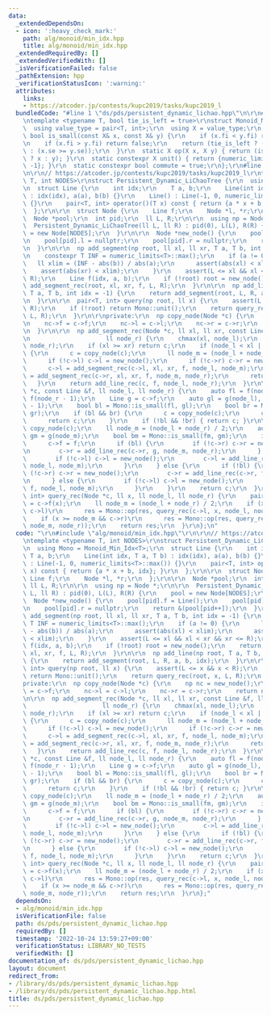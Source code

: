 ```yaml
---
data:
  _extendedDependsOn:
  - icon: ':heavy_check_mark:'
    path: alg/monoid/min_idx.hpp
    title: alg/monoid/min_idx.hpp
  _extendedRequiredBy: []
  _extendedVerifiedWith: []
  _isVerificationFailed: false
  _pathExtension: hpp
  _verificationStatusIcon: ':warning:'
  attributes:
    links:
    - https://atcoder.jp/contests/kupc2019/tasks/kupc2019_l
  bundledCode: "#line 1 \"ds/pds/persistent_dynamic_lichao.hpp\"\n\r\n#line 1 \"alg/monoid/min_idx.hpp\"\
    \ntemplate <typename T, bool tie_is_left = true>\r\nstruct Monoid_Min_Idx {\r\n\
    \  using value_type = pair<T, int>;\r\n  using X = value_type;\r\n  static constexpr\
    \ bool is_small(const X& x, const X& y) {\r\n    if (x.fi < y.fi) return true;\r\
    \n    if (x.fi > y.fi) return false;\r\n    return (tie_is_left ? (x.se < y.se)\
    \ : (x.se >= y.se));\r\n  }\r\n  static X op(X x, X y) { return (is_small(x, y)\
    \ ? x : y); }\r\n  static constexpr X unit() { return {numeric_limits<T>::max(),\
    \ -1}; }\r\n  static constexpr bool commute = true;\r\n};\r\n#line 3 \"ds/pds/persistent_dynamic_lichao.hpp\"\
    \n\r\n// https://atcoder.jp/contests/kupc2019/tasks/kupc2019_l\r\ntemplate <typename\
    \ T, int NODES>\r\nstruct Persistent_Dynamic_LiChaoTree {\r\n  using Mono = Monoid_Min_Idx<T>;\r\
    \n  struct Line {\r\n    int idx;\r\n    T a, b;\r\n    Line(int idx, T a, T b)\
    \ : idx(idx), a(a), b(b) {}\r\n    Line() : Line(-1, 0, numeric_limits<T>::max())\
    \ {}\r\n    pair<T, int> operator()(T x) const { return {a * x + b, idx}; }\r\n\
    \  };\r\n\r\n  struct Node {\r\n    Line f;\r\n    Node *l, *r;\r\n  };\r\n\r\n\
    \  Node *pool;\r\n  int pid;\r\n  ll L, R;\r\n\r\n  using np = Node *;\r\n\r\n\
    \  Persistent_Dynamic_LiChaoTree(ll L, ll R) : pid(0), L(L), R(R) {\r\n    pool\
    \ = new Node[NODES];\r\n  }\r\n\r\n  Node *new_node() {\r\n    pool[pid].f = Line();\r\
    \n    pool[pid].l = nullptr;\r\n    pool[pid].r = nullptr;\r\n    return &(pool[pid++]);\r\
    \n  }\r\n\r\n  np add_segment(np root, ll xl, ll xr, T a, T b, int idx = -1) {\r\
    \n    constexpr T INF = numeric_limits<T>::max();\r\n    if (a != 0) {\r\n   \
    \   ll xlim = (INF - abs(b)) / abs(a);\r\n      assert(abs(xl) < xlim);\r\n  \
    \    assert(abs(xr) < xlim);\r\n    }\r\n    assert(L <= xl && xl < xr && xr <=\
    \ R);\r\n    Line f(idx, a, b);\r\n    if (!root) root = new_node();\r\n    return\
    \ add_segment_rec(root, xl, xr, f, L, R);\r\n  }\r\n\r\n  np add_line(np root,\
    \ T a, T b, int idx = -1) {\r\n    return add_segment(root, L, R, a, b, idx);\r\
    \n  }\r\n\r\n  pair<T, int> query(np root, ll x) {\r\n    assert(L <= x && x <\
    \ R);\r\n    if (!root) return Mono::unit();\r\n    return query_rec(root, x,\
    \ L, R);\r\n  }\r\n\r\nprivate:\r\n  np copy_node(Node *c) {\r\n    np nc = new_node();\r\
    \n    nc->f = c->f;\r\n    nc->l = c->l;\r\n    nc->r = c->r;\r\n    return nc;\r\
    \n  }\r\n\r\n  np add_segment_rec(Node *c, ll xl, ll xr, const Line &f, ll node_l,\r\
    \n                     ll node_r) {\r\n    chmax(xl, node_l);\r\n    chmin(xr,\
    \ node_r);\r\n    if (xl >= xr) return c;\r\n    if (node_l < xl || xr < node_r)\
    \ {\r\n      c = copy_node(c);\r\n      ll node_m = (node_l + node_r) / 2;\r\n\
    \      if (!c->l) c->l = new_node();\r\n      if (!c->r) c->r = new_node();\r\n\
    \      c->l = add_segment_rec(c->l, xl, xr, f, node_l, node_m);\r\n      c->r\
    \ = add_segment_rec(c->r, xl, xr, f, node_m, node_r);\r\n      return c;\r\n \
    \   }\r\n    return add_line_rec(c, f, node_l, node_r);\r\n  }\r\n\r\n  np add_line_rec(Node\
    \ *c, const Line &f, ll node_l, ll node_r) {\r\n    auto fl = f(node_l), fr =\
    \ f(node_r - 1);\r\n    Line g = c->f;\r\n    auto gl = g(node_l), gr = g(node_r\
    \ - 1);\r\n    bool bl = Mono::is_small(fl, gl);\r\n    bool br = Mono::is_small(fr,\
    \ gr);\r\n    if (bl && br) {\r\n      c = copy_node(c);\r\n      c->f = f;\r\n\
    \      return c;\r\n    }\r\n    if (!bl && !br) { return c; }\r\n\r\n    c =\
    \ copy_node(c);\r\n    ll node_m = (node_l + node_r) / 2;\r\n    auto fm = f(node_m),\
    \ gm = g(node_m);\r\n    bool bm = Mono::is_small(fm, gm);\r\n    if (bm) {\r\n\
    \      c->f = f;\r\n      if (bl) {\r\n        if (!c->r) c->r = new_node();\r\
    \n        c->r = add_line_rec(c->r, g, node_m, node_r);\r\n      } else {\r\n\
    \        if (!c->l) c->l = new_node();\r\n        c->l = add_line_rec(c->l, g,\
    \ node_l, node_m);\r\n      }\r\n    } else {\r\n      if (!bl) {\r\n        if\
    \ (!c->r) c->r = new_node();\r\n        c->r = add_line_rec(c->r, f, node_m, node_r);\r\
    \n      } else {\r\n        if (!c->l) c->l = new_node();\r\n        c->l = add_line_rec(c->l,\
    \ f, node_l, node_m);\r\n      }\r\n    }\r\n    return c;\r\n  }\r\n\r\n  pair<T,\
    \ int> query_rec(Node *c, ll x, ll node_l, ll node_r) {\r\n    pair<T, int> res\
    \ = c->f(x);\r\n    ll node_m = (node_l + node_r) / 2;\r\n    if (x < node_m &&\
    \ c->l)\r\n      res = Mono::op(res, query_rec(c->l, x, node_l, node_m));\r\n\
    \    if (x >= node_m && c->r)\r\n      res = Mono::op(res, query_rec(c->r, x,\
    \ node_m, node_r));\r\n    return res;\r\n  }\r\n};\n"
  code: "\r\n#include \"alg/monoid/min_idx.hpp\"\r\n\r\n// https://atcoder.jp/contests/kupc2019/tasks/kupc2019_l\r\
    \ntemplate <typename T, int NODES>\r\nstruct Persistent_Dynamic_LiChaoTree {\r\
    \n  using Mono = Monoid_Min_Idx<T>;\r\n  struct Line {\r\n    int idx;\r\n   \
    \ T a, b;\r\n    Line(int idx, T a, T b) : idx(idx), a(a), b(b) {}\r\n    Line()\
    \ : Line(-1, 0, numeric_limits<T>::max()) {}\r\n    pair<T, int> operator()(T\
    \ x) const { return {a * x + b, idx}; }\r\n  };\r\n\r\n  struct Node {\r\n   \
    \ Line f;\r\n    Node *l, *r;\r\n  };\r\n\r\n  Node *pool;\r\n  int pid;\r\n \
    \ ll L, R;\r\n\r\n  using np = Node *;\r\n\r\n  Persistent_Dynamic_LiChaoTree(ll\
    \ L, ll R) : pid(0), L(L), R(R) {\r\n    pool = new Node[NODES];\r\n  }\r\n\r\n\
    \  Node *new_node() {\r\n    pool[pid].f = Line();\r\n    pool[pid].l = nullptr;\r\
    \n    pool[pid].r = nullptr;\r\n    return &(pool[pid++]);\r\n  }\r\n\r\n  np\
    \ add_segment(np root, ll xl, ll xr, T a, T b, int idx = -1) {\r\n    constexpr\
    \ T INF = numeric_limits<T>::max();\r\n    if (a != 0) {\r\n      ll xlim = (INF\
    \ - abs(b)) / abs(a);\r\n      assert(abs(xl) < xlim);\r\n      assert(abs(xr)\
    \ < xlim);\r\n    }\r\n    assert(L <= xl && xl < xr && xr <= R);\r\n    Line\
    \ f(idx, a, b);\r\n    if (!root) root = new_node();\r\n    return add_segment_rec(root,\
    \ xl, xr, f, L, R);\r\n  }\r\n\r\n  np add_line(np root, T a, T b, int idx = -1)\
    \ {\r\n    return add_segment(root, L, R, a, b, idx);\r\n  }\r\n\r\n  pair<T,\
    \ int> query(np root, ll x) {\r\n    assert(L <= x && x < R);\r\n    if (!root)\
    \ return Mono::unit();\r\n    return query_rec(root, x, L, R);\r\n  }\r\n\r\n\
    private:\r\n  np copy_node(Node *c) {\r\n    np nc = new_node();\r\n    nc->f\
    \ = c->f;\r\n    nc->l = c->l;\r\n    nc->r = c->r;\r\n    return nc;\r\n  }\r\
    \n\r\n  np add_segment_rec(Node *c, ll xl, ll xr, const Line &f, ll node_l,\r\n\
    \                     ll node_r) {\r\n    chmax(xl, node_l);\r\n    chmin(xr,\
    \ node_r);\r\n    if (xl >= xr) return c;\r\n    if (node_l < xl || xr < node_r)\
    \ {\r\n      c = copy_node(c);\r\n      ll node_m = (node_l + node_r) / 2;\r\n\
    \      if (!c->l) c->l = new_node();\r\n      if (!c->r) c->r = new_node();\r\n\
    \      c->l = add_segment_rec(c->l, xl, xr, f, node_l, node_m);\r\n      c->r\
    \ = add_segment_rec(c->r, xl, xr, f, node_m, node_r);\r\n      return c;\r\n \
    \   }\r\n    return add_line_rec(c, f, node_l, node_r);\r\n  }\r\n\r\n  np add_line_rec(Node\
    \ *c, const Line &f, ll node_l, ll node_r) {\r\n    auto fl = f(node_l), fr =\
    \ f(node_r - 1);\r\n    Line g = c->f;\r\n    auto gl = g(node_l), gr = g(node_r\
    \ - 1);\r\n    bool bl = Mono::is_small(fl, gl);\r\n    bool br = Mono::is_small(fr,\
    \ gr);\r\n    if (bl && br) {\r\n      c = copy_node(c);\r\n      c->f = f;\r\n\
    \      return c;\r\n    }\r\n    if (!bl && !br) { return c; }\r\n\r\n    c =\
    \ copy_node(c);\r\n    ll node_m = (node_l + node_r) / 2;\r\n    auto fm = f(node_m),\
    \ gm = g(node_m);\r\n    bool bm = Mono::is_small(fm, gm);\r\n    if (bm) {\r\n\
    \      c->f = f;\r\n      if (bl) {\r\n        if (!c->r) c->r = new_node();\r\
    \n        c->r = add_line_rec(c->r, g, node_m, node_r);\r\n      } else {\r\n\
    \        if (!c->l) c->l = new_node();\r\n        c->l = add_line_rec(c->l, g,\
    \ node_l, node_m);\r\n      }\r\n    } else {\r\n      if (!bl) {\r\n        if\
    \ (!c->r) c->r = new_node();\r\n        c->r = add_line_rec(c->r, f, node_m, node_r);\r\
    \n      } else {\r\n        if (!c->l) c->l = new_node();\r\n        c->l = add_line_rec(c->l,\
    \ f, node_l, node_m);\r\n      }\r\n    }\r\n    return c;\r\n  }\r\n\r\n  pair<T,\
    \ int> query_rec(Node *c, ll x, ll node_l, ll node_r) {\r\n    pair<T, int> res\
    \ = c->f(x);\r\n    ll node_m = (node_l + node_r) / 2;\r\n    if (x < node_m &&\
    \ c->l)\r\n      res = Mono::op(res, query_rec(c->l, x, node_l, node_m));\r\n\
    \    if (x >= node_m && c->r)\r\n      res = Mono::op(res, query_rec(c->r, x,\
    \ node_m, node_r));\r\n    return res;\r\n  }\r\n};"
  dependsOn:
  - alg/monoid/min_idx.hpp
  isVerificationFile: false
  path: ds/pds/persistent_dynamic_lichao.hpp
  requiredBy: []
  timestamp: '2022-10-24 13:59:27+09:00'
  verificationStatus: LIBRARY_NO_TESTS
  verifiedWith: []
documentation_of: ds/pds/persistent_dynamic_lichao.hpp
layout: document
redirect_from:
- /library/ds/pds/persistent_dynamic_lichao.hpp
- /library/ds/pds/persistent_dynamic_lichao.hpp.html
title: ds/pds/persistent_dynamic_lichao.hpp
---
```


